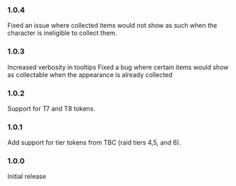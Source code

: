 ### 1.0.4

Fixed an issue where collected items would not show as such when the character is ineligible to collect them.

### 1.0.3

Increased verbosity in tooltips
Fixed a bug where certain items would show as collectable when the appearance is already collected

### 1.0.2

Support for T7 and T8 tokens.

### 1.0.1

Add support for tier tokens from TBC (raid tiers 4,5, and 6).

### 1.0.0

Initial release